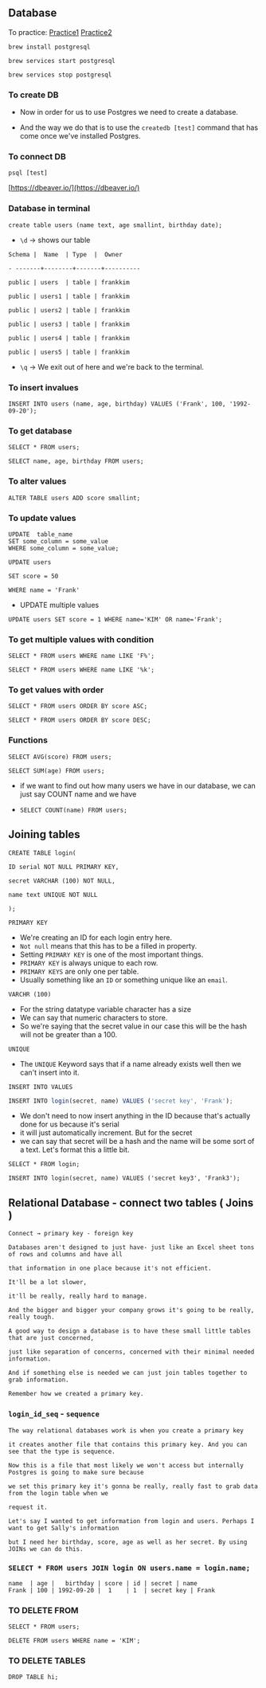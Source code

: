 ## Database

To practice:
[Practice1](https://www.khanacademy.org/computing/computer-programming/sql)
[Practice2](https://www.codecademy.com/learn/learn-sql)

`brew install postgresql`

`brew services start postgresql`

`brew services stop postgresql`

### To create DB

- Now in order for us to use Postgres we need to create a database.      

- And the way we do that is to use the `createdb [test]`  command that has come once we've installed Postgres.

### To connect DB

`psql [test]`

[https://dbeaver.io/](https://dbeaver.io/)

### Database in terminal

`create table users (name text, age smallint, birthday date);`

- `\d` → shows our table
```
Schema |  Name  | Type  |  Owner

- -------+--------+-------+----------

public | users  | table | frankkim

public | users1 | table | frankkim

public | users2 | table | frankkim

public | users3 | table | frankkim

public | users4 | table | frankkim

public | users5 | table | frankkim
```
- `\q` →  We exit out of here and we're back to the terminal.

### To insert invalues

`INSERT INTO users (name, age, birthday) VALUES ('Frank', 100, '1992-09-20');`

### To get database

`SELECT * FROM users;`

`SELECT name, age, birthday FROM users;`

### To alter values

`ALTER TABLE users ADD score smallint;`

### To update values
```
UPDATE  table_name
SET some_column = some_value
WHERE some_column = some_value;
```
`UPDATE users` 

`SET score = 50` 

`WHERE name = 'Frank'`

- UPDATE multiple values

`UPDATE users SET score = 1 WHERE name='KIM' OR name='Frank';`

### To get multiple values with condition

`SELECT * FROM users WHERE name LIKE 'F%';`

`SELECT * FROM users WHERE name LIKE '%k';`

### To get values with order

`SELECT * FROM users ORDER BY score ASC;`

`SELECT * FROM users ORDER BY score DESC;`

### Functions

`SELECT AVG(score) FROM users;`

`SELECT SUM(age) FROM users;`

- if we want to find out how many users we have in our database, we can just say COUNT name and we have


- `SELECT COUNT(name) FROM users;`

## Joining tables

`CREATE TABLE login(`

`ID serial NOT NULL PRIMARY KEY,` 

`secret VARCHAR (100) NOT NULL,` 

`name text UNIQUE NOT NULL`

`);`

`PRIMARY KEY`

- We're creating an ID for each login entry here.
- `Not null` means that this has to be a filled in property.
- Setting `PRIMARY KEY` is one of the most important things.
- `PRIMARY KEY` is always unique to each row.
- `PRIMARY KEYS` are only one per table.
- Usually something like an `ID` or something unique like an `email`.

`VARCHR (100)`

- For the string datatype variable character has a size
- We can say that numeric characters to store.
- So we're saying that the secret value in our case this will be the hash will not be greater than a 100.

`UNIQUE`

- The `UNIQUE` Keyword says that if a name already exists well then we can't insert into it.

`INSERT INTO VALUES`

```jsx
INSERT INTO login(secret, name) VALUES ('secret key', 'Frank');
```

- We don't need to now insert anything in the ID because that's actually done for us because it's serial
- it will just automatically increment. But for the secret
- we can say that secret will be a hash and the name will be some sort of a text. Let's format this a little bit.

`SELECT * FROM login;`

`INSERT INTO login(secret, name) VALUES ('secret key3', 'Frank3');`

## Relational Database - connect two tables ( Joins )

`Connect → primary key - foreign key`
```
Databases aren't designed to just have- just like an Excel sheet tons of rows and columns and have all

that information in one place because it's not efficient.

It'll be a lot slower,

it'll be really, really hard to manage.

And the bigger and bigger your company grows it's going to be really, really tough.

A good way to design a database is to have these small little tables that are just concerned,

just like separation of concerns, concerned with their minimal needed information.

And if something else is needed we can just join tables together to grab information.

Remember how we created a primary key. 
```
### `login_id_seq` - `sequence`

`The way relational databases work is when you create a primary key`

`it creates another file that contains this primary key. And you can see that the type is sequence.`
```
Now this is a file that most likely we won't access but internally Postgres is going to make sure because

we set this primary key it's gonna be really, really fast to grab data from the login table when we

request it.

Let's say I wanted to get information from login and users. Perhaps I want to get Sally's information

but I need her birthday, score, age as well as her secret. By using JOINs we can do this.
```
### `SELECT * FROM users JOIN login ON users.name = login.name;`
```
name  | age |   birthday | score | id | secret | name
Frank | 100 | 1992-09-20 |  1    | 1  | secret key | Frank
```
### TO DELETE FROM

`SELECT * FROM users;`

`DELETE FROM users WHERE name = 'KIM';`

### TO DELETE TABLES

`DROP TABLE hi;`